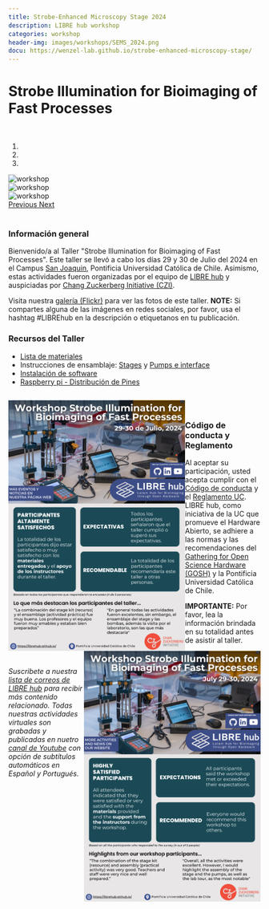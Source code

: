 ```yaml
---
title: Strobe-Enhanced Microscopy Stage 2024
description: LIBRE hub workshop
categories: workshop
header-img: images/workshops/SEMS_2024.png
docu: https://wenzel-lab.github.io/strobe-enhanced-microscopy-stage/
---
```


# Strobe Illumination for Bioimaging of Fast Processes

<br>

<div id="myCarousel" class="carousel slide" data-ride="carousel">
          <!-- Indicators -->
  <ol class="carousel-indicators">
    <li data-target="#myCarousel" data-slide-to="0" class="active"></li>
    <li data-target="#myCarousel" data-slide-to="1"></li>
    <li data-target="#myCarousel" data-slide-to="2"></li>
  </ol>

  <!-- Wrapper for slides -->
  <div class="carousel-inner">
    
  <div class="item active">
    <a target="_blank"><img src="/images/workshops/Taller_SEMS_2024.jpg" alt="workshop"></a>
  </div>
    
  <div class="item">
    <a target="_blank"><img src="/images/workshops/Taller_SEMS_2024_1.jpg" alt="workshop"></a>
  </div>

  <div class="item">
    <a target="_blank"><img src="/images/workshops/Taller_SEMS_2024_2.jpg" alt="workshop"></a>
  </div>   
  
  </div>

  <!-- Left and right controls -->
  <a class="left carousel-control" href="#myCarousel" data-slide="prev">
    <span class="glyphicon glyphicon-chevron-left"></span>
    <span class="sr-only">Previous</span>
  </a>
  <a class="right carousel-control" href="#myCarousel" data-slide="next">
    <span class="glyphicon glyphicon-chevron-right"></span>
    <span class="sr-only">Next</span>
  </a>

</div>

<br>

### Información general

Bienvenido/a al Taller "Strobe Illumination for Bioimaging of Fast Processes". Este taller se llevó a cabo los días 29 y 30 de Julio del 2024 en el Campus [San Joaquin](https://www.uc.cl/universidad/nuestros-campus/san-joaquin/), Pontificia Universidad Católica de Chile. Asimismo, estas actividades fueron organizadas por el equipo de [LIBRE hub](https://librehub.github.io/people/) y auspiciadas por [Chang Zuckerberg Initiative (CZI)](https://chanzuckerberg.com/).

Visita nuestra <a href="https://www.flickr.com/photos/197037882@N02/albums/">galería (Flickr)</a> para ver las fotos de este taller. **NOTE:** Si compartes alguna de las imágenes en redes sociales, por favor, usa el hashtag #LIBREhub en la descripción o etiquetanos en tu publicación.

### Recursos del Taller

- [Lista de materiales](https://wenzel-lab.github.io/strobe-enhanced-microscopy-stage/3-level-station_BOM.html)
- Instrucciones de ensamblaje:
  [Stages](https://wenzel-lab.github.io/strobe-enhanced-microscopy-stage/) y [Pumps e interface](https://wenzel-lab.github.io/syringe-pumps-and-controller/)
- [Instalación de software](https://wenzel-lab.github.io/strobe-enhanced-microscopy-stage/software/software-installation.html)
- [Raspberry pi - Distribución de Pines](https://pinout.xyz/)

<span style="display: block; margin-bottom: 2em"></span>

<p float="center">
  <img src="/images/workshops/SEMS_2024_ES.png" height=500 align='left'>
  <img src="/images/workshops/SEMS_2024_EN.png" height=500 align='right'>
</p>

<br>

<!--

<img align="center" src="/images/workshops/SEMS_2024.png" height=500>

Los espacios son limitados, por lo que sugerimos registrarse lo antes posible. Para registrarse y tener más información acerca del taller, por favor, complete el siguiente formulario:

<iframe src="https://docs.google.com/forms/d/e/1FAIpQLSelbsbbDv3jkuFdBKFUhTKWkDOgpAdrX6I0Fji6vHIERP8lrg/viewform?embedded=true" width="640" height="3184" frameborder="0" marginheight="0" marginwidth="0">Loading…</iframe>

<br>

-->

### Código de conducta y Reglamento

Al aceptar su participación, usted acepta cumplir con el [Código de conducta](https://openhardware.science/gosh-2017/gosh-code-of-conduct/) y el [Reglamento UC](https://www.ing.uc.cl/electrica/wp-content/uploads/2020/09/reglamento-laboratorio-de-fabricacin-de-ingeniera-elctrica-fablabv3.pdf). LIBRE hub, como iniciativa de la UC que promueve el Hardware Abierto, se adhiere a las normas y las recomendaciones del [Gathering for Open Science Hardware (GOSH)](https://openhardware.science/) y la Pontificia Universidad Católica de Chile.

**IMPORTANTE:** Por favor, lea la información brindada en su totalidad antes de asistir al taller.

<br>

*Suscribete a nuestra [lista de correos de LIBRE hub](https://mailchi.mp/2efa11be3d6b/libre_hub) para recibir más contenido relacionado. Todas nuestras actividades virtuales son grabadas y publicadas en nuetro [canal de Youtube](https://www.youtube.com/channel/UCKaffupDA8KKrDE0rd668Xw) con opción de subtítulos automáticos en Español y Portugués.*
